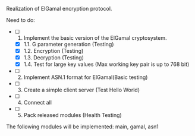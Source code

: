 Realization of ElGamal encryption protocol.

Need to do:
- [ ] 1. Implement the basic version of the ElGamal cryptosystem.
    - [X] 1.1. G parameter generation (Testing)
    - [X] 1.2. Encryption (Testing)
    - [X] 1.3. Decryption (Testing)
    - [X] 1.4. Test for large key values (Max working key pair is up to 768 bit)
- [ ] 2. Implement ASN.1 format for ElGamal(Basic testing)
- [ ] 3. Create a simple client server (Test Hello World)
- [ ] 4. Connect all
- [ ] 5. Pack released modules (Health Testing)

The following modules will be implemented:
main, gamal, asn1
